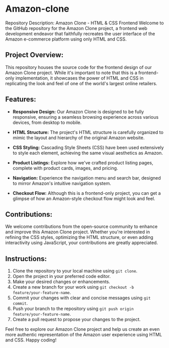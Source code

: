 # Amazon-clone
Repository Description: Amazon Clone - HTML &amp; CSS Frontend 
Welcome to the GitHub repository for the Amazon Clone project, a frontend web development endeavor that faithfully recreates the user interface of the Amazon e-commerce platform using only HTML and CSS.

Project Overview:
-----------------
This repository houses the source code for the frontend design of our Amazon Clone project. While it's important to note that this is a frontend-only implementation, it showcases the power of HTML and CSS in replicating the look and feel of one of the world's largest online retailers.

Features:
---------
- **Responsive Design:** Our Amazon Clone is designed to be fully responsive, ensuring a seamless browsing experience across various devices, from desktop to mobile.

- **HTML Structure:** The project's HTML structure is carefully organized to mimic the layout and hierarchy of the original Amazon website.

- **CSS Styling:** Cascading Style Sheets (CSS) have been used extensively to style each element, achieving the same visual aesthetics as Amazon.

- **Product Listings:** Explore how we've crafted product listing pages, complete with product cards, images, and pricing.

- **Navigation:** Experience the navigation menu and search bar, designed to mirror Amazon's intuitive navigation system.

- **Checkout Flow:** Although this is a frontend-only project, you can get a glimpse of how an Amazon-style checkout flow might look and feel.

Contributions:
--------------
We welcome contributions from the open-source community to enhance and improve this Amazon Clone project. Whether you're interested in refining the CSS styles, optimizing the HTML structure, or even adding interactivity using JavaScript, your contributions are greatly appreciated.

Instructions:
-------------
1. Clone the repository to your local machine using `git clone`.
2. Open the project in your preferred code editor.
3. Make your desired changes or enhancements.
4. Create a new branch for your work using `git checkout -b feature/your-feature-name`.
5. Commit your changes with clear and concise messages using `git commit`.
6. Push your branch to the repository using `git push origin feature/your-feature-name`.
7. Create a pull request to propose your changes to the project.

Feel free to explore our Amazon Clone project and help us create an even more authentic representation of the Amazon user experience using HTML and CSS. Happy coding!
